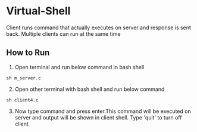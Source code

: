 # Virtual-Shell
Client runs command that actually executes on server and response is sent back. Multiple clients can run at the same time

## How to Run 
1. Open terminal and run below command in bash shell
~~~
sh m_server.c
~~~

2. Open other terminal with bash shell and run below command
~~~
sh client4.c
~~~

3. Now type command and press enter.This command will be executed on server and output will be shown in client shell. Type 'quit' to turn off client

